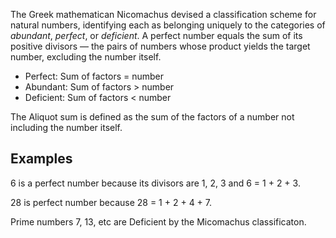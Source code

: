 
The Greek mathematican Nicomachus devised a classification scheme for natural numbers,
identifying each as belonging uniquely to the categories of _abundant_, _perfect_, or _deficient_.
A perfect number equals the sum of its positive divisors — the pairs of numbers whose product
yields the target number, excluding the number itself.

- Perfect: Sum of factors = number
- Abundant: Sum of factors > number
- Deficient: Sum of factors < number

The Aliquot sum is defined as the sum of the factors of a number not including the number itself. 


## Examples

6 is a perfect number because its divisors are 1, 2, 3 and 6 = 1 + 2 + 3.  

28 is perfect number because 28 = 1 + 2 + 4 + 7.

Prime numbers 7, 13, etc are Deficient by the Micomachus classificaton. 

